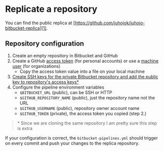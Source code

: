 # Replicate a repository

You can find the public replica at [https://github.com/juhojok/juhojo-bitbucket-replica][1].

## Repository configuration

1. Create an empty repository in Bitbucket and GitHub
2. Create a GitHub [access token][2] (for personal accounts) or use a [machine user][3] (for organizations)
    - Copy the access token value into a file on your local machine
3. [Create SSH keys for the private Bitbucket repository and add the public key to repository's access keys*][4]
4. Configure the pipeline environment variables
    - `$BITBUCKET_URL` (public), can be SSH or HTTP
    - `$GITHUB_REPOSITORY_NAME` (public), just the repository name not the URL
    - `$GITHUB_USERNAME` (public), repository owner account name
    - `$GITHUB_TOKEN` (private), the access token you copied (step 2.)

> \* Since we are cloning the same repository I am pretty sure this step is extra

If your configuration is correct, the `bitbucket-pipelines.yml` should trigger on every commit and push your changes to the replica repository.

[1]: https://github.com/juhojok/juhojo-bitbucket-replica
[2]: https://docs.github.com/en/authentication/keeping-your-account-and-data-secure/creating-a-personal-access-token
[3]: https://docs.github.com/en/developers/overview/managing-deploy-keys#machine-users
[4]: https://bitbucket.org/blog/cloning-another-bitbucket-repository-in-bitbucket-pipelines
